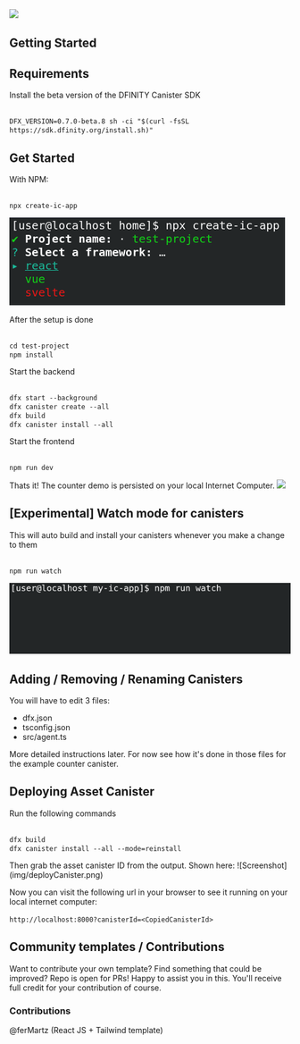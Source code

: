 <img src="https://sdk.dfinity.org/_/img/logo.svg" />

## Getting Started

## Requirements

Install the beta version of the DFINITY Canister SDK

<div class="bd-example"><pre><code>
DFX_VERSION=0.7.0-beta.8 sh -ci "$(curl -fsSL https://sdk.dfinity.org/install.sh)" 
</pre></code></div>


## Get Started

With NPM:

<div class="bd-example"><pre><code>
npx create-ic-app
</pre></code></div>


![Screenshot](img/setup.png)

After the setup is done
<div class="bd-example"><pre><code>
cd test-project
npm install
</pre></code></div>
Start the backend
<div class="bd-example"><pre><code>
dfx start --background
dfx canister create --all
dfx build
dfx canister install --all
</pre></code></div>
Start the frontend
<div class="bd-example"><pre><code>
npm run dev
</pre></code></div>
Thats it! The counter demo is persisted on your local Internet Computer.

<img width=500 src="https://cdn.discordapp.com/attachments/748420568268800060/835322875690221578/unknown.png" />

## [Experimental] Watch mode for canisters
This will auto build and install your canisters whenever you make a change to them
<div class="bd-example"><pre><code>
npm run watch
</pre></code></div>

![Screenshot](img/create-ic-app.gif)

## Adding / Removing / Renaming Canisters

You will have to edit 3 files:

* dfx.json
* tsconfig.json
* src/agent.ts

More detailed instructions later. For now see how it's done in those files for the example counter canister.

## Deploying Asset Canister

Run the following commands
<div class="bd-example"><pre><code>
dfx build
dfx canister install --all --mode=reinstall
</pre></code></div>
Then grab the asset canister ID from the output. Shown here:
![Screenshot](img/deployCanister.png)

Now you can visit the following url in your browser to see it running on your local internet computer:

<code>http://localhost:8000?canisterId=<CopiedCanisterId\></code>

## Community templates / Contributions
Want to contribute your own template? Find something that could be improved? Repo is open for PRs! Happy to assist you in this. You'll receive full credit for your contribution of course.

### Contributions
@ferMartz (React JS + Tailwind template)